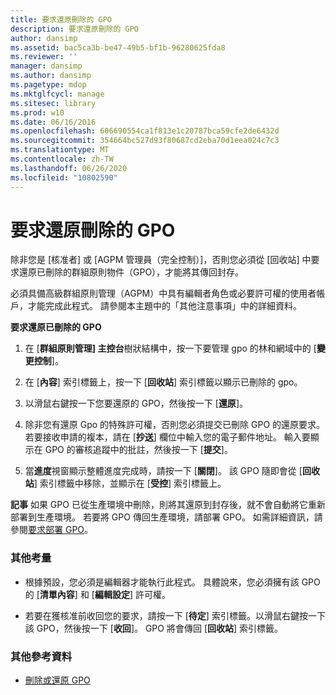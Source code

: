 ```yaml
---
title: 要求還原刪除的 GPO
description: 要求還原刪除的 GPO
author: dansimp
ms.assetid: bac5ca3b-be47-49b5-bf1b-96280625fda8
ms.reviewer: ''
manager: dansimp
ms.author: dansimp
ms.pagetype: mdop
ms.mktglfcycl: manage
ms.sitesec: library
ms.prod: w10
ms.date: 06/16/2016
ms.openlocfilehash: 606690554ca1f813e1c20787bca59cfe2de6432d
ms.sourcegitcommit: 354664bc527d93f80687cd2eba70d1eea024c7c3
ms.translationtype: MT
ms.contentlocale: zh-TW
ms.lasthandoff: 06/26/2020
ms.locfileid: "10802590"
---
```

# 要求還原刪除的 GPO


除非您是 [核准者] 或 [AGPM 管理員（完全控制）]，否則您必須從 [回收站] 中要求還原已刪除的群組原則物件（GPO），才能將其傳回封存。

必須具備高級群組原則管理（AGPM）中具有編輯者角色或必要許可權的使用者帳戶，才能完成此程式。 請參閱本主題中的「其他注意事項」中的詳細資料。

**要求還原已刪除的 GPO**

1.  在 [**群組原則管理] 主控台**樹狀結構中，按一下要管理 gpo 的林和網域中的 [**變更控制**]。

2.  在 [**內容**] 索引標籤上，按一下 [**回收站**] 索引標籤以顯示已刪除的 gpo。

3.  以滑鼠右鍵按一下您要還原的 GPO，然後按一下 [**還原**]。

4.  除非您有還原 Gpo 的特殊許可權，否則您必須提交已刪除 GPO 的還原要求。 若要接收申請的複本，請在 [**抄送**] 欄位中輸入您的電子郵件地址。 輸入要顯示在 GPO 的審核追蹤中的批註，然後按一下 [**提交**]。

5.  當**進度**視窗顯示整體進度完成時，請按一下 [**關閉**]。 該 GPO 隨即會從 [**回收站**] 索引標籤中移除，並顯示在 [**受控**] 索引標籤上。

**記事** 如果 GPO 已從生產環境中刪除，則將其還原到封存後，就不會自動將它重新部署到生產環境。 若要將 GPO 傳回生產環境，請部署 GPO。 如需詳細資訊，請參閱[要求部署 GPO](request-deployment-of-a-gpo-agpm40.md)。

 

### 其他考量

-   根據預設，您必須是編輯器才能執行此程式。 具體說來，您必須擁有該 GPO 的 [**清單內容**] 和 [**編輯設定**] 許可權。

-   若要在獲核准前收回您的要求，請按一下 [**待定**] 索引標籤。以滑鼠右鍵按一下該 GPO，然後按一下 [**收回**]。 GPO 將會傳回 [**回收站**] 索引標籤。

### 其他參考資料

-   [刪除或還原 GPO](deleting-or-restoring-a-gpo-agpm40.md)

 

 






